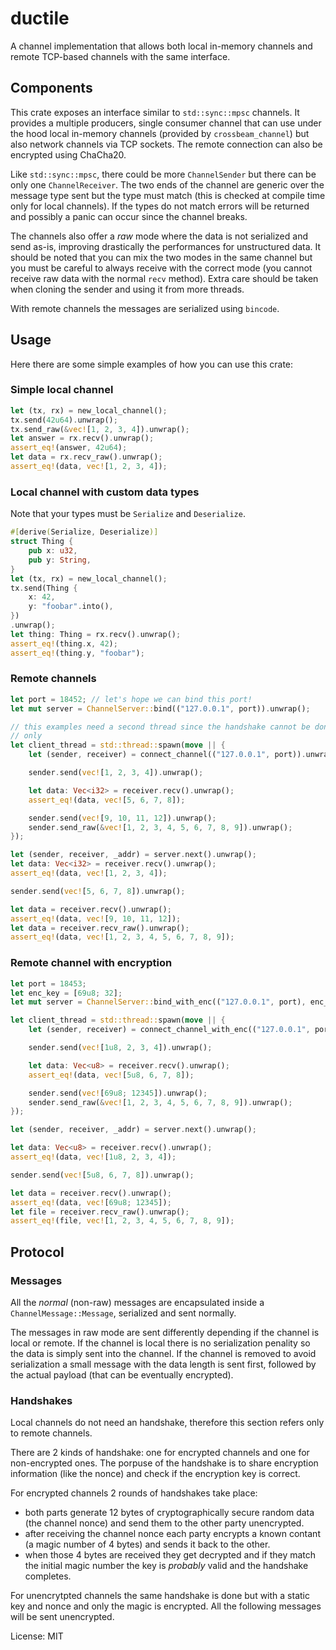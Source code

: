 # ductile

A channel implementation that allows both local in-memory channels and remote TCP-based channels
with the same interface.

## Components

This crate exposes an interface similar to `std::sync::mpsc` channels. It provides a multiple
producers, single consumer channel that can use under the hood local in-memory channels
(provided by `crossbeam_channel`) but also network channels via TCP sockets. The remote
connection can also be encrypted using ChaCha20.

Like `std::sync::mpsc`, there could be more `ChannelSender` but there can be only one
`ChannelReceiver`. The two ends of the channel are generic over the message type sent but the
type must match (this is checked at compile time only for local channels). If the types do not
match errors will be returned and possibly a panic can occur since the channel breaks.

The channels also offer a _raw_ mode where the data is not serialized and send as-is,
improving drastically the performances for unstructured data. It should be noted that you can
mix the two modes in the same channel but you must be careful to always receive with the correct
mode (you cannot receive raw data with the normal `recv` method). Extra care should be taken
when cloning the sender and using it from more threads.

With remote channels the messages are serialized using `bincode`.

## Usage

Here there are some simple examples of how you can use this crate:

### Simple local channel
```rust
let (tx, rx) = new_local_channel();
tx.send(42u64).unwrap();
tx.send_raw(&vec![1, 2, 3, 4]).unwrap();
let answer = rx.recv().unwrap();
assert_eq!(answer, 42u64);
let data = rx.recv_raw().unwrap();
assert_eq!(data, vec![1, 2, 3, 4]);
```

### Local channel with custom data types
Note that your types must be `Serialize` and `Deserialize`.
```rust
#[derive(Serialize, Deserialize)]
struct Thing {
    pub x: u32,
    pub y: String,
}
let (tx, rx) = new_local_channel();
tx.send(Thing {
    x: 42,
    y: "foobar".into(),
})
.unwrap();
let thing: Thing = rx.recv().unwrap();
assert_eq!(thing.x, 42);
assert_eq!(thing.y, "foobar");
```

### Remote channels
```rust
let port = 18452; // let's hope we can bind this port!
let mut server = ChannelServer::bind(("127.0.0.1", port)).unwrap();

// this examples need a second thread since the handshake cannot be done using a single thread
// only
let client_thread = std::thread::spawn(move || {
    let (sender, receiver) = connect_channel(("127.0.0.1", port)).unwrap();

    sender.send(vec![1, 2, 3, 4]).unwrap();

    let data: Vec<i32> = receiver.recv().unwrap();
    assert_eq!(data, vec![5, 6, 7, 8]);

    sender.send(vec![9, 10, 11, 12]).unwrap();
    sender.send_raw(&vec![1, 2, 3, 4, 5, 6, 7, 8, 9]).unwrap();
});

let (sender, receiver, _addr) = server.next().unwrap();
let data: Vec<i32> = receiver.recv().unwrap();
assert_eq!(data, vec![1, 2, 3, 4]);

sender.send(vec![5, 6, 7, 8]).unwrap();

let data = receiver.recv().unwrap();
assert_eq!(data, vec![9, 10, 11, 12]);
let data = receiver.recv_raw().unwrap();
assert_eq!(data, vec![1, 2, 3, 4, 5, 6, 7, 8, 9]);
```

### Remote channel with encryption
```rust
let port = 18453;
let enc_key = [69u8; 32];
let mut server = ChannelServer::bind_with_enc(("127.0.0.1", port), enc_key).unwrap();

let client_thread = std::thread::spawn(move || {
    let (sender, receiver) = connect_channel_with_enc(("127.0.0.1", port), &enc_key).unwrap();

    sender.send(vec![1u8, 2, 3, 4]).unwrap();

    let data: Vec<u8> = receiver.recv().unwrap();
    assert_eq!(data, vec![5u8, 6, 7, 8]);

    sender.send(vec![69u8; 12345]).unwrap();
    sender.send_raw(&vec![1, 2, 3, 4, 5, 6, 7, 8, 9]).unwrap();
});

let (sender, receiver, _addr) = server.next().unwrap();

let data: Vec<u8> = receiver.recv().unwrap();
assert_eq!(data, vec![1u8, 2, 3, 4]);

sender.send(vec![5u8, 6, 7, 8]).unwrap();

let data = receiver.recv().unwrap();
assert_eq!(data, vec![69u8; 12345]);
let file = receiver.recv_raw().unwrap();
assert_eq!(file, vec![1, 2, 3, 4, 5, 6, 7, 8, 9]);
```

## Protocol

### Messages
All the _normal_ (non-raw) messages are encapsulated inside a `ChannelMessage::Message`,
serialized and sent normally.

The messages in raw mode are sent differently depending if the channel is local or remote.
If the channel is local there is no serialization penality so the data is simply sent into the
channel. If the channel is removed to avoid serialization a small message with the data length
is sent first, followed by the actual payload (that can be eventually encrypted).

### Handshakes
Local channels do not need an handshake, therefore this section refers only to remote channels.

There are 2 kinds of handshake: one for encrypted channels and one for non-encrypted ones.
The porpuse of the handshake is to share encryption information (like the nonce) and check if
the encryption key is correct.

For encrypted channels 2 rounds of handshakes take place:

- both parts generate 12 bytes of cryptographically secure random data (the channel nonce) and
  send them to the other party unencrypted.
- after receiving the channel nonce each party encrypts a known contant (a magic number of 4
  bytes) and sends it back to the other.
- when those 4 bytes are received they get decrypted and if they match the initial magic number
  the key is _probably_ valid and the handshake completes.

For unencrytpted channels the same handshake is done but with a static key and nonce and only
the magic is encrypted. All the following messages will be sent unencrypted.

License: MIT

